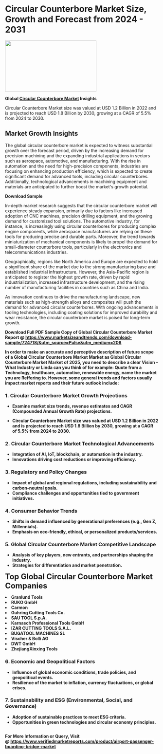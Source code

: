 <H1>Circular Counterbore Market Size, Growth and Forecast from 2024 - 2031</H1><img class="aligncenter size-medium wp-image-584254" src="https://thirdeyenews.in/wp-content/uploads/2024/09/Global-Market-Research-300x168.jpeg" alt="" width="300" height="168" /><p><strong>Global&nbsp;<a href="https://www.marketsizeandtrends.com/download-sample/724718/&amp;utm_source=Pulse&amp;utm_medium=208">Circular Counterbore Market</a> Insights</strong></p><p>Circular Counterbore Market size was valued at USD 1.2 Billion in 2022 and is projected to reach USD 1.8 Billion by 2030, growing at a CAGR of 5.5% from 2024 to 2030.</p><p><h2>Market Growth Insights</h2> <p>The global circular counterbore market is expected to witness substantial growth over the forecast period, driven by the increasing demand for precision machining and the expanding industrial applications in sectors such as aerospace, automotive, and manufacturing. With the rise in automation and the need for high-precision components, industries are focusing on enhancing production efficiency, which is expected to create significant demand for advanced tools, including circular counterbores. Additionally, technological advancements in machining equipment and materials are anticipated to further boost the market's growth potential.</p> <p><strong>Download Sample</strong></p> <p>In-depth market research suggests that the circular counterbore market will experience steady expansion, primarily due to factors like increased adoption of CNC machines, precision drilling equipment, and the growing demand for customized tool solutions. The automotive industry, for instance, is increasingly using circular counterbores for producing complex engine components, while aerospace manufacturers are relying on these tools for producing precise and durable parts. Moreover, the trend towards miniaturization of mechanical components is likely to propel the demand for small-diameter counterbore tools, particularly in the electronics and telecommunications industries.</p> <p>Geographically, regions like North America and Europe are expected to hold a significant share of the market due to the strong manufacturing base and established industrial infrastructure. However, the Asia-Pacific region is anticipated to register the highest growth rate, driven by rapid industrialization, increased infrastructure development, and the rising number of manufacturing facilities in countries such as China and India.</p> <p>As innovation continues to drive the manufacturing landscape, new materials such as high-strength alloys and composites will push the demand for advanced circular counterbores. With ongoing advancements in tooling technologies, including coating solutions for improved durability and wear resistance, the circular counterbore market is poised for long-term growth.</p> <p><strong></p><p><span class=""><strong>Download Full PDF Sample Copy of Global Circular Counterbore Market Report</strong> @ <a href="https://www.marketsizeandtrends.com/download-sample/724718/&amp;utm_source=Pulse&amp;utm_medium=208" target="_blank">https://www.marketsizeandtrends.com/download-sample/724718/&amp;utm_source=Pulse&amp;utm_medium=208</a></span></p><p>In order to make an accurate and perceptive description of future scope of a Global&nbsp;Circular Counterbore Market Market as Global&nbsp;Circular Counterbore Market Market of 2025, you need to describe a clear Vision &ndash; What Industry or Linda can you think of for example: Quote from a Technology, healthcare, automotive, renewable energy, name the market you are Reffering to. However, some general trends and factors usually impact market reports and their future outlook include:</p><h3>1.&nbsp;<strong>Circular Counterbore Market Growth Projections</strong></h3><ul><li>Examine market size trends, revenue estimates and CAGR (Compounded Annual Growth Rate) projections.</li><li><p>Circular Counterbore Market size was valued at USD 1.2 Billion in 2022 and is projected to reach USD 1.8 Billion by 2030, growing at a CAGR of 5.5% from 2024 to 2030.</p></li></ul><h3>2.&nbsp;<strong>Circular Counterbore Market Technological Advancements</strong></h3><ul><li>Integration of AI, IoT, blockchain, or automation in the industry.</li><li>Innovations driving cost reductions or improving efficiency.</li></ul><h3>3.&nbsp;<strong>Regulatory and Policy Changes</strong></h3><ul><li>Impact of global and regional regulations, including sustainability and carbon-neutral goals.</li><li>Compliance challenges and opportunities tied to government initiatives.</li></ul><h3>4.&nbsp;<strong>Consumer Behavior Trends</strong></h3><ul><li>Shifts in demand influenced by generational preferences (e.g., Gen Z, Millennials).</li><li>Emphasis on eco-friendly, ethical, or personalized products/services.</li></ul><h3>5.&nbsp;<strong>Global Circular Counterbore Market Competitive Landscape</strong></h3><ul><li>Analysis of key players, new entrants, and partnerships shaping the industry.</li><li>Strategies for differentiation and market penetration.</li></ul><p data-pm-slice="1 1 []"><span style="color: inherit; font-family: inherit; font-size: 25px;">Top Global Circular Counterbore Market Companies</span></p><div class="" data-test-id=""><p><li>Granlund Tools</li><li> RUKO GmbH</li><li> Carmon</li><li> Guhring Cutting Tools Co.</li><li> SAU TOOL S.p.A.</li><li> Karnasch Professional Tools GmbH</li><li> IZAR CUTTING TOOLS S.A.L.</li><li> BUGATOOL MACHINES SL</li><li> Vischer & Bolli AG</li><li> DWT GmbH</li><li> ZhejiangXinxing Tools</li></p></div><h3>6.&nbsp;<strong>Economic and Geopolitical Factors</strong></h3><ul><li>Influence of global economic conditions, trade policies, and geopolitical events.</li><li>Resilience of the market to inflation, currency fluctuations, or global crises.</li></ul><h3>7.&nbsp;<strong>Sustainability and ESG (Environmental, Social, and Governance)</strong></h3><ul><li>Adoption of sustainable practices to meet ESG criteria.</li><li>Opportunities in green technologies and circular economy principles.</li></ul><h2><strong style="font-size: 14px;">For More Information or Query, Visit @&nbsp;</strong><a style="background-color: #ffffff; font-size: 14px;" href="https://www.marketsizeandtrends.com/report/circular-counterbore-market/" target="_blank">https://www.verifiedmarketreports.com/product/airport-passenger-boarding-bridge-market</a></h2>
